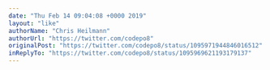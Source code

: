 ```yaml
---
date: "Thu Feb 14 09:04:08 +0000 2019"
layout: "like"
authorName: "Chris Heilmann"
authorUrl: "https://twitter.com/codepo8"
originalPost: "https://twitter.com/codepo8/status/1095971944846016512"
inReplyTo: "https://twitter.com/codepo8/status/1095969621193179137"
---
```

